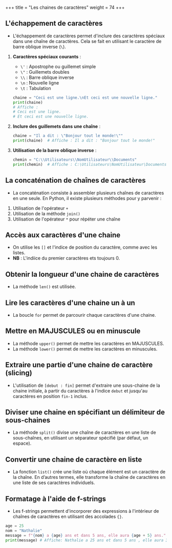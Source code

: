 +++
title = "Les chaines de caractères"
weight = 74
+++

## L'échappement de caractères

- L'échappement de caractères permet d'inclure des caractères spéciaux dans une chaîne de caractères. Cela se fait en utilisant le caractère de barre oblique inverse (`\`).

1. **Caractères spéciaux courants** :
   - `\'` : Apostrophe ou guillemet simple
   - `\"` : Guillemets doubles
   - `\\` : Barre oblique inverse
   - `\n` : Nouvelle ligne
   - `\t` : Tabulation

   ```python
   chaine = "Ceci est une ligne.\nEt ceci est une nouvelle ligne."
   print(chaine)
   # Affiche :
   # Ceci est une ligne.
   # Et ceci est une nouvelle ligne.
   ```

2. **Inclure des guillemets dans une chaîne** :
   ```python
   chaine = "Il a dit : \"Bonjour tout le monde!\""
   print(chaine)  # Affiche : Il a dit : "Bonjour tout le monde!"
   ```

3. **Utilisation de la barre oblique inverse** :
   ```python
   chemin = "C:\\Utilisateurs\\NomUtilisateur\\Documents"
   print(chemin)  # Affiche : C:\Utilisateurs\NomUtilisateur\Documents
   ```

## La concaténation de chaînes de caractères

- La concaténation consiste à assembler plusieurs chaînes de caractères en une seule. En Python, il existe plusieurs méthodes pour y parvenir :

1. Utilisation de l'opérateur `+`
2. Utilisation de la méthode `join()`
3. Utilisation de l'opérateur `*` pour répéter une chaîne

## Accès aux caractères d'une chaine

- On utilise les `[]` et l'indice de position du caractère, comme avec les listes.
- **NB** : L'indiice du premier caractères ets toujours 0.

## Obtenir la longueur d'une chaine de caractères

- La méthode `len()` est utilisée.

## Lire les caractères d'une chaine un à un

- La boucle `for` permet de parcourir chaque caractères d'une chaine.


## Mettre en MAJUSCULES ou en minuscule

- La méthode `upper()` permet de mettre les caractères en MAJUSCULES.
- La méthode `lower()` permet de mettre les caractères en minuscules.

## Extraire une partie d'une chaine de caractère (slicing)

- L'utilisation de `[debut : fin]` permet d'extraire une sous-chaine de la chaine initiale, à partir du caractères à l'indice `debut` et jusqu'au caractères en position `fin-1` inclus.


## Diviser une chaine en spécifiant un délimiteur de sous-chaines

- La méthode `split()` divise une chaîne de caractères en une liste de sous-chaînes, en utilisant un séparateur spécifié (par défaut, un espace).


## Convertir une chaine de caractère en liste

- La fonction `list()` crée une liste où chaque élément est un caractère de la chaîne. En d’autres termes, elle transforme la chaîne de caractères en une liste de ses caractères individuels.

## Formatage à l'aide de f-strings

- Les f-strings permettent d'incorporer des expressions à l'intérieur de chaînes de caractères en utilisant des accolades `{}`.

```python
age = 25
nom = "Nathalie"
message = f"{nom} a {age} ans et dans 5 ans, elle aura {age + 5} ans."
print(message) # Affiche: Nathalie a 25 ans et dans 5 ans , elle aura 30 ans.
```




   



